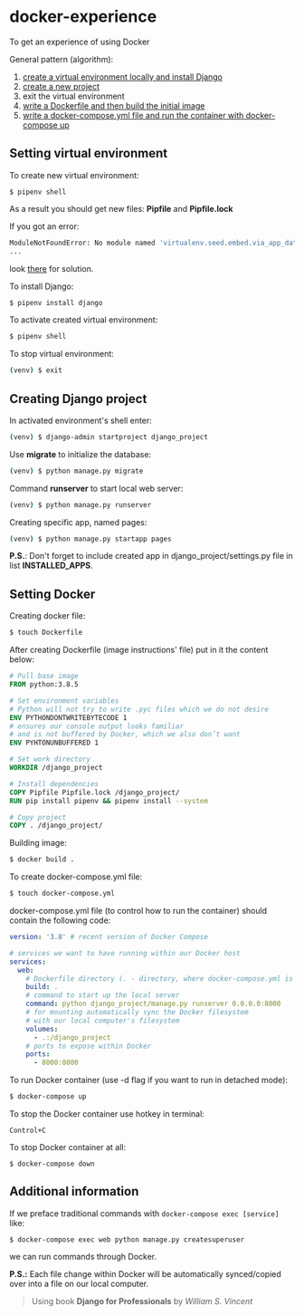 # docker-experience
To get an experience of using Docker

General pattern (algorithm):
1. [create a virtual environment locally and install Django](#setting-virtual-environment)
2. [create a new project](#creating-django-project)
3. exit the virtual environment
4. [write a Dockerfile and then build the initial image](#setting-docker)
5. [write a docker-compose.yml file and run the container with docker-compose up](#setting-docker)

## Setting virtual environment
To create new virtual environment:

```console
$ pipenv shell
```

As a result you should get new files: **Pipfile** and **Pipfile.lock**

If you got an error:

```bash
ModuleNotFoundError: No module named 'virtualenv.seed.embed.via_app_data'
...
```

look [there](https://stackoverflow.com/a/65845074/15165438) for solution.

To install Django:

```bash
$ pipenv install django
```

To activate created virtual environment:

```bash
$ pipenv shell
```

To stop virtual environment:

```bash
(venv) $ exit
```

## Creating Django project
In activated environment's shell enter:

```bash
(venv) $ django-admin startproject django_project
```

Use **migrate** to initialize the database:

```bash
(venv) $ python manage.py migrate
```

Command **runserver** to start local web server:

```bash
(venv) $ python manage.py runserver
```

Creating specific app, named pages:

```bash
(venv) $ python manage.py startapp pages
```

**P.S.**: Don't forget to include created app in django_project/settings.py file in list **INSTALLED_APPS**.

## Setting Docker
Creating docker file:

```bash
$ touch Dockerfile
```

After creating Dockerfile (image instructions' file) put in it the content below:

```dockerfile
# Pull base image
FROM python:3.8.5

# Set environment variables
# Python will not try to write .pyc files which we do not desire
ENV PYTHONDONTWRITEBYTECODE 1
# ensures our console output looks familiar 
# and is not buffered by Docker, which we also don’t want
ENV PYHTONUNBUFFERED 1

# Set work directory
WORKDIR /django_project

# Install dependencies
COPY Pipfile Pipfile.lock /django_project/
RUN pip install pipenv && pipenv install --system

# Copy project
COPY . /django_project/
```

Building image:

```bash
$ docker build .
```

To create docker-compose.yml file:

```bash
$ touch docker-compose.yml
```

docker-compose.yml file (to control how to run the container) should contain the following code:

```yaml
version: '3.8' # recent version of Docker Compose

# services we want to have running within our Docker host
services:
  web:
    # Dockerfile directory (. - directory, where docker-compose.yml is located)
    build: .
    # command to start up the local server
    command: python django_project/manage.py runserver 0.0.0.0:8000
    # for mounting automatically sync the Docker filesystem
    # with our local computer's filesystem
    volumes:
      - .:/django_project
    # ports to expose within Docker
    ports:
      - 8000:8000
```

To run Docker container (use -d flag if you want to run in detached mode):

```bash
$ docker-compose up
```

To stop the Docker container use hotkey in terminal:

`Control+C`

To stop Docker container at all:

```console
$ docker-compose down
```

## Additional information
If we preface traditional commands with `docker-compose exec [service]` like:

```console
$ docker-compose exec web python manage.py createsuperuser
```

we can run commands through Docker.

**P.S.:** Each file change within Docker will be automatically synced/copied over into a file on our local computer. 

> Using book **Django for Professionals** by _William S. Vincent_
